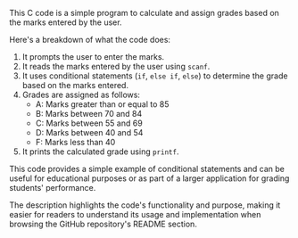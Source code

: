 This C code is a simple program to calculate and assign grades based on the marks entered by the user. 

Here's a breakdown of what the code does:
1. It prompts the user to enter the marks.
2. It reads the marks entered by the user using `scanf`.
3. It uses conditional statements (`if`, `else if`, `else`) to determine the grade based on the marks entered.
4. Grades are assigned as follows:
   - A: Marks greater than or equal to 85
   - B: Marks between 70 and 84
   - C: Marks between 55 and 69
   - D: Marks between 40 and 54
   - F: Marks less than 40
5. It prints the calculated grade using `printf`.

This code provides a simple example of conditional statements and can be useful for educational purposes or as part of a larger application for grading students' performance. 

The description highlights the code's functionality and purpose, making it easier for readers to understand its usage and implementation when browsing the GitHub repository's README section.
